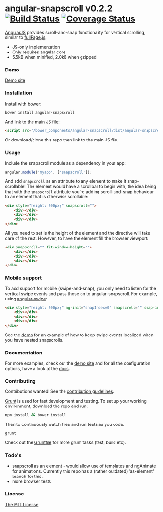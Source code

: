 # angular-snapscroll v0.2.2 [![Build Status](https://travis-ci.org/joelmukuthu/angular-snapscroll.svg?branch=master)](https://travis-ci.org/joelmukuthu/angular-snapscroll) [![Coverage Status](https://coveralls.io/repos/joelmukuthu/angular-snapscroll/badge.svg)](https://coveralls.io/r/joelmukuthu/angular-snapscroll)
[AngularJS](http://angularjs.org) provides scroll-and-snap functionality for vertical scrolling, similar to [fullPage.js](http://alvarotrigo.com/fullPage/).

- JS-only implementation
- Only requires angular core
- 5.5kB when minified, 2.0kB when gzipped

### Demo
[Demo site](http://joelmukuthu.github.io/angular-snapscroll/)

### Installation
Install with bower:
```sh
bower install angular-snapscroll
```
And link to the main JS file:
```html
<script src="/bower_components/angular-snapscroll/dist/angular-snapscroll.js"></script>
```
Or download/clone this repo then link to the main JS file.

### Usage
Include the snapscroll module as a dependency in your app:
```javascript
angular.module('myapp', ['snapscroll']);
```
And add `snapscroll` as an attribute to any element to make it snap-scrollable! The element would have a scrollbar to begin with, the idea being that with the `snapscroll` attribute you're adding scroll-and-snap behaviour to an element that is otherwise scrollable:
```html
<div style="height: 200px;" snapscroll="">
    <div></div>
    <div></div>
    <div></div>
</div>
```
All you need to set is the height of the element and the directive will take care of the rest. However, to have the element fill the browser viewport:
```html
<div snapscroll="" fit-window-height="">
    <div></div>
    <div></div>
    <div></div>
</div>
```

### Mobile support
To add support for mobile (swipe-and-snap), you only need to listen for the vertical swipe events and pass those on to angular-snapscroll. For example, using [angular-swipe](https://github.com/marmorkuchen-net/angular-swipe):
```html
<div style="height: 200px;" ng-init="snapIndex=0" snapscroll="" snap-index="snapIndex" ng-swipe-up="snapIndex=snapIndex+1" ng-swipe-down="snapIndex=snapIndex-1">
    <div></div>
    <div></div>
    <div></div>
</div>
```
See the [demo](http://joelmukuthu.github.io/angular-snapscroll/#1) for an example of how to keep swipe events localized when you have nested snapscrolls.

### Documentation
For more examples, check out the [demo site](http://joelmukuthu.github.io/angular-snapscroll/) and for all the configuration options, have a look at the [docs](DOCS.md).

### Contributing
Contributions wanted! See the [contribution guidelines](CONTRIBUTING.md).

[Grunt](http://gruntjs.com) is used for fast development and testing. To set up your working environment, download the repo and run:
```sh
npm install && bower install
```
Then to continuously watch files and run tests as you code:
```sh
grunt
```
Check out the [Gruntfile](Gruntfile.js) for more grunt tasks (test, build etc).

### Todo's
- snapscroll as an element - would allow use of templates and ngAnimate for animations. Currently this repo has a (rather outdated) 'as-element' branch for this.
- more browser tests

### License
[The MIT License](LICENSE.md)
